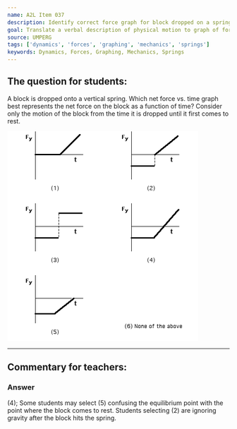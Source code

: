 ```yaml
---
name: A2L Item 037
description: Identify correct force graph for block dropped on a spring.
goal: Translate a verbal description of physical motion to graph of force.
source: UMPERG
tags: ['dynamics', 'forces', 'graphing', 'mechanics', 'springs']
keywords: Dynamics, Forces, Graphing, Mechanics, Springs
---
```


## The question for students:

A block is dropped onto a vertical spring.  Which net force vs. time
graph best represents the net force on the block as a function of time? 
Consider only the motion of the block from the time it is dropped until
it first comes to rest.

![Item037_fig1.gif](../images/Item037_fig1.gif)

<hr/>

## Commentary for teachers:

### Answer
(4); Some students may select (5) confusing the equilibrium point with the point where the block comes to rest. Students selecting (2) are ignoring gravity after the block hits the spring.
